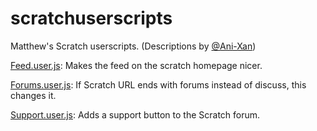 scratchuserscripts
==================

Matthew's Scratch userscripts. (Descriptions by [@Ani-Xan](https://github.com/Ani-Xan))


[Feed.user.js](https://github.com/matthewr6/scratch-userscripts/raw/master/feed.user.js): Makes the feed on the scratch homepage nicer. 

[Forums.user.js](https://github.com/matthewr6/scratch-userscripts/raw/master/forums.user.js): If Scratch URL ends with forums instead of discuss, this changes it. 

[Support.user.js](https://github.com/matthewr6/scratch-userscripts/raw/master/support.user.js): Adds a support button to the Scratch forum. 
